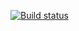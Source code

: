 [![Build status](https://ci.appveyor.com/api/projects/status/252m752e7dps3u01?svg=true)](https://ci.appveyor.com/project/xmennx/dnd)